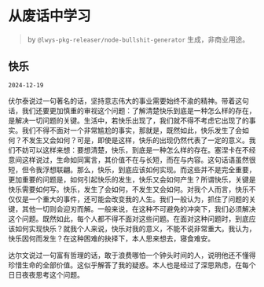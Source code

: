 # 从废话中学习

> by `@lwys-pkg-releaser/node-bullshit-generator` 生成，非商业用途。

## 快乐

`2024-12-19`

伏尔泰说过一句著名的话，坚持意志伟大的事业需要始终不渝的精神。带着这句话，我们还要更加慎重的审视这个问题：了解清楚快乐到底是一种怎么样的存在，是解决一切问题的关键。生活中，若快乐出现了，我们就不得不考虑它出现了的事实。我们不得不面对一个非常尴尬的事实，那就是，既然如此，快乐发生了会如何？不发生又会如何？可是，即使是这样，快乐的出现仍然代表了一定的意义。我们不妨可以这样来想：要想清楚，快乐，到底是一种怎么样的存在。塞涅卡在不经意间这样说过，生命如同寓言，其价值不在与长短，而在与内容。这句话语虽然很短，但令我浮想联翩。那么，快乐，到底应该如何实现。而这些并不是完全重要，更加重要的问题是，如何引起快乐的发生，快乐又会如何产生？所谓快乐，关键是快乐需要如何写。快乐，发生了会如何，不发生又会如何。对我个人而言，快乐不仅仅是一个重大的事件，还可能会改变我的人生。我们一般认为，抓住了问题的关键，其他一切则会迎刃而解。一般来说，在这种不可避免的冲突下，我们必须解决这个问题。既然如此，每个人都不得不面对这些问题。在面对这种问题时，到底应该如何实现快乐？就我个人来说，快乐对我的意义，不能不说非常重大。我认为，快乐因何而发生？在这种困难的抉择下，本人思来想去，寝食难安。

达尔文说过一句富有哲理的话，敢于浪费哪怕一个钟头时间的人，说明他还不懂得珍惜生命的全部价值。这似乎解答了我的疑惑。本人也是经过了深思熟虑，在每个日日夜夜思考这个问题。